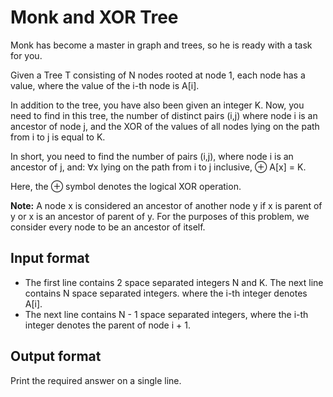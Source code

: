 # Monk and XOR Tree

Monk has become a master in graph and trees, so he is ready with a task for you.

Given a Tree T consisting of N nodes rooted at node 1, each node has a value, where the value of the i-th node is A[i].

In addition to the tree, you have also been given an integer K. Now, you need to find in this tree, the number of distinct pairs (i,j) where node i is an ancestor of node j, and the XOR of the values of all nodes lying on the path from i to j is equal to K.

In short, you need to find the number of pairs (i,j), where node i is an ancestor of j, and: ∀x lying on the path from i to j inclusive, ⊕ A[x] = K.

Here, the ⊕ symbol denotes the logical XOR operation.

**Note:** A node x is considered an ancestor of another node y if x is parent of y or x is an ancestor of parent of y. For the purposes of this problem, we consider every node to be an ancestor of itself.

## Input format

- The first line contains 2 space separated integers N and K. The next line contains N space separated integers. where the i-th integer denotes A[i].
- The next line contains N - 1 space separated integers, where the i-th integer denotes the parent of node i + 1.

## Output format

Print the required answer on a single line.
